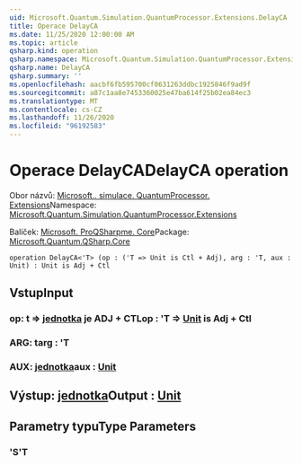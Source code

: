 ```yaml
---
uid: Microsoft.Quantum.Simulation.QuantumProcessor.Extensions.DelayCA
title: Operace DelayCA
ms.date: 11/25/2020 12:00:00 AM
ms.topic: article
qsharp.kind: operation
qsharp.namespace: Microsoft.Quantum.Simulation.QuantumProcessor.Extensions
qsharp.name: DelayCA
qsharp.summary: ''
ms.openlocfilehash: aacbf6fb595700cf0631263ddbc1925846f9ad9f
ms.sourcegitcommit: a87c1aa8e7453360025e47ba614f25b02ea84ec3
ms.translationtype: MT
ms.contentlocale: cs-CZ
ms.lasthandoff: 11/26/2020
ms.locfileid: "96192583"
---
```

# <a name="delayca-operation"></a><span data-ttu-id="8d26e-102">Operace DelayCA</span><span class="sxs-lookup"><span data-stu-id="8d26e-102">DelayCA operation</span></span>

<span data-ttu-id="8d26e-103">Obor názvů: [Microsoft.. simulace. QuantumProcessor. Extensions](xref:Microsoft.Quantum.Simulation.QuantumProcessor.Extensions)</span><span class="sxs-lookup"><span data-stu-id="8d26e-103">Namespace: [Microsoft.Quantum.Simulation.QuantumProcessor.Extensions](xref:Microsoft.Quantum.Simulation.QuantumProcessor.Extensions)</span></span>

<span data-ttu-id="8d26e-104">Balíček: [Microsoft. ProQSharpme. Core](https://nuget.org/packages/Microsoft.Quantum.QSharp.Core)</span><span class="sxs-lookup"><span data-stu-id="8d26e-104">Package: [Microsoft.Quantum.QSharp.Core](https://nuget.org/packages/Microsoft.Quantum.QSharp.Core)</span></span>




```qsharp
operation DelayCA<'T> (op : ('T => Unit is Ctl + Adj), arg : 'T, aux : Unit) : Unit is Adj + Ctl
```


## <a name="input"></a><span data-ttu-id="8d26e-105">Vstup</span><span class="sxs-lookup"><span data-stu-id="8d26e-105">Input</span></span>

### <a name="op--t--unit--is-adj--ctl"></a><span data-ttu-id="8d26e-106">op: t => [jednotka](xref:microsoft.quantum.lang-ref.unit)  je ADJ + CTL</span><span class="sxs-lookup"><span data-stu-id="8d26e-106">op : 'T => [Unit](xref:microsoft.quantum.lang-ref.unit)  is Adj + Ctl</span></span>




### <a name="arg--t"></a><span data-ttu-id="8d26e-107">ARG: t</span><span class="sxs-lookup"><span data-stu-id="8d26e-107">arg : 'T</span></span>




### <a name="aux--unit"></a><span data-ttu-id="8d26e-108">AUX: [jednotka](xref:microsoft.quantum.lang-ref.unit)</span><span class="sxs-lookup"><span data-stu-id="8d26e-108">aux : [Unit](xref:microsoft.quantum.lang-ref.unit)</span></span>





## <a name="output--unit"></a><span data-ttu-id="8d26e-109">Výstup: [jednotka](xref:microsoft.quantum.lang-ref.unit)</span><span class="sxs-lookup"><span data-stu-id="8d26e-109">Output : [Unit](xref:microsoft.quantum.lang-ref.unit)</span></span>



## <a name="type-parameters"></a><span data-ttu-id="8d26e-110">Parametry typu</span><span class="sxs-lookup"><span data-stu-id="8d26e-110">Type Parameters</span></span>

### <a name="t"></a><span data-ttu-id="8d26e-111">'S</span><span class="sxs-lookup"><span data-stu-id="8d26e-111">'T</span></span>

